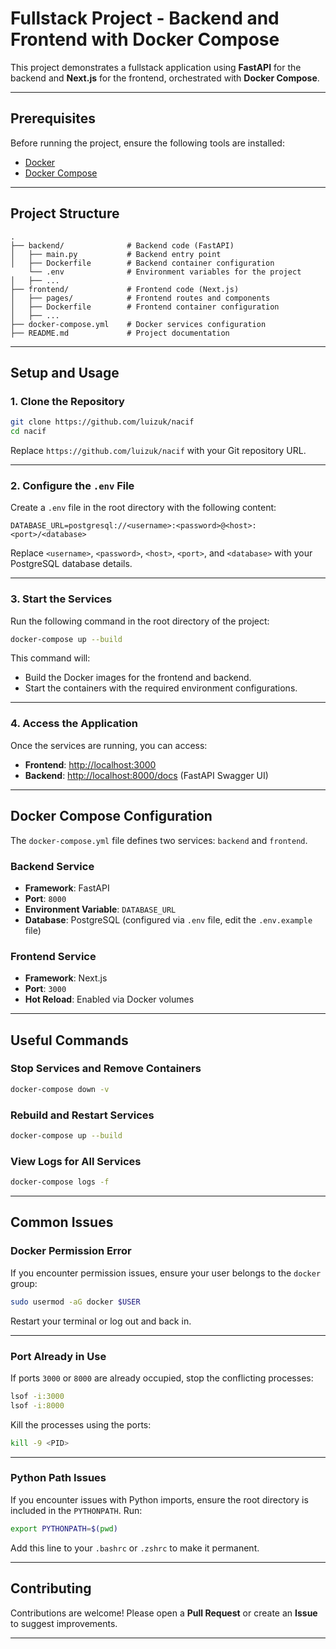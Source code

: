 # Fullstack Project - Backend and Frontend with Docker Compose

This project demonstrates a fullstack application using **FastAPI** for the backend and **Next.js** for the frontend, orchestrated with **Docker Compose**.

---

## Prerequisites

Before running the project, ensure the following tools are installed:

- [Docker](https://www.docker.com/get-started)
- [Docker Compose](https://docs.docker.com/compose/install/)

---

## Project Structure

```plaintext
.
├── backend/              # Backend code (FastAPI)
│   ├── main.py           # Backend entry point
│   ├── Dockerfile        # Backend container configuration
    └── .env              # Environment variables for the project
│   ├── ...
├── frontend/             # Frontend code (Next.js)
│   ├── pages/            # Frontend routes and components
│   ├── Dockerfile        # Frontend container configuration
│   ├── ...
├── docker-compose.yml    # Docker services configuration
├── README.md             # Project documentation
```

---

## Setup and Usage

### 1. Clone the Repository

```bash
git clone https://github.com/luizuk/nacif
cd nacif
```

Replace `https://github.com/luizuk/nacif` with your Git repository URL.

---

### 2. Configure the `.env` File

Create a `.env` file in the root directory with the following content:

```env
DATABASE_URL=postgresql://<username>:<password>@<host>:<port>/<database>
```

Replace `<username>`, `<password>`, `<host>`, `<port>`, and `<database>` with your PostgreSQL database details.

---

### 3. Start the Services

Run the following command in the root directory of the project:

```bash
docker-compose up --build
```

This command will:

- Build the Docker images for the frontend and backend.
- Start the containers with the required environment configurations.

---

### 4. Access the Application

Once the services are running, you can access:

- **Frontend**: [http://localhost:3000](http://localhost:3000)
- **Backend**: [http://localhost:8000/docs](http://localhost:8000/docs) (FastAPI Swagger UI)

---

## Docker Compose Configuration

The `docker-compose.yml` file defines two services: `backend` and `frontend`.

### Backend Service

- **Framework**: FastAPI
- **Port**: `8000`
- **Environment Variable**: `DATABASE_URL`
- **Database**: PostgreSQL (configured via `.env` file, edit the `.env.example` file)

### Frontend Service

- **Framework**: Next.js
- **Port**: `3000`
- **Hot Reload**: Enabled via Docker volumes

---

## Useful Commands

### Stop Services and Remove Containers

```bash
docker-compose down -v
```

### Rebuild and Restart Services

```bash
docker-compose up --build
```

### View Logs for All Services

```bash
docker-compose logs -f
```

---

## Common Issues

### Docker Permission Error

If you encounter permission issues, ensure your user belongs to the `docker` group:

```bash
sudo usermod -aG docker $USER
```

Restart your terminal or log out and back in.

---

### Port Already in Use

If ports `3000` or `8000` are already occupied, stop the conflicting processes:

```bash
lsof -i:3000
lsof -i:8000
```

Kill the processes using the ports:

```bash
kill -9 <PID>
```

---

### Python Path Issues

If you encounter issues with Python imports, ensure the root directory is included in the `PYTHONPATH`. Run:

```bash
export PYTHONPATH=$(pwd)
```

Add this line to your `.bashrc` or `.zshrc` to make it permanent.

---

## Contributing

Contributions are welcome! Please open a **Pull Request** or create an **Issue** to suggest improvements.

---
